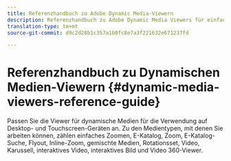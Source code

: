 ```yaml
---
title: Referenzhandbuch zu Adobe Dynamic Media-Viewern
description: Referenzhandbuch zu Adobe Dynamic Media Viewers für einfache Zoom-, E-Katalog-, Zoom-, E-Katalog-, Flyout-, Inline-Zoom-, gemischte Medien-, Rotations-, Video-, Karussell-, interaktive Video-, interaktive Bild- und Video-Viewer 360.
translation-type: tm+mt
source-git-commit: d9c2d28b1c357a1b0fc8e7a3f221632e671237fd

---
```



# Referenzhandbuch zu Dynamischen Medien-Viewern {#dynamic-media-viewers-reference-guide}

Passen Sie die Viewer für dynamische Medien für die Verwendung auf Desktop- und Touchscreen-Geräten an. Zu den Medientypen, mit denen Sie arbeiten können, zählen einfaches Zoomen, E-Katalog, Zoom, E-Katalog-Suche, Flyout, Inline-Zoom, gemischte Medien, Rotationsset, Video, Karussell, interaktives Video, interaktives Bild und Video 360-Viewer.